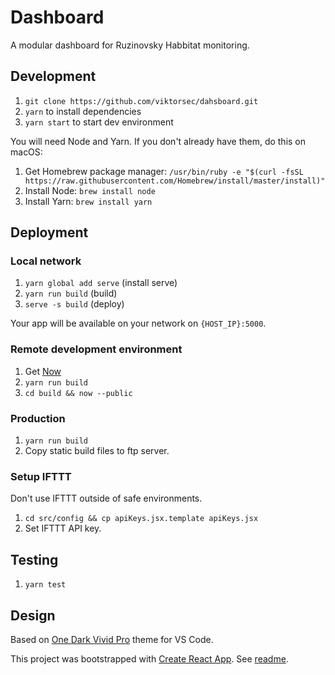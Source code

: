 # Dashboard

A modular dashboard for Ruzinovsky Habbitat monitoring.

## Development

1. `git clone https://github.com/viktorsec/dahsboard.git`
2. `yarn` to install dependencies
3. `yarn start` to start dev environment

You will need Node and Yarn. If you don't already have them, do this on macOS:

1. Get Homebrew package manager: `/usr/bin/ruby -e "$(curl -fsSL https://raw.githubusercontent.com/Homebrew/install/master/install)"`
2. Install Node: `brew install node`
3. Install Yarn: `brew install yarn`

## Deployment

### Local network

1. `yarn global add serve` (install serve)
2. `yarn run build` (build)
3. `serve -s build` (deploy)

Your app will be available on your network on `{HOST_IP}:5000`.

### Remote development environment

1. Get [Now](https://zeit.co/download)
2. `yarn run build`
3. `cd build && now --public`

### Production

1. `yarn run build`
2. Copy static build files to ftp server.

### Setup IFTTT

Don't use IFTTT outside of safe environments.

1. `cd src/config && cp apiKeys.jsx.template apiKeys.jsx`
2. Set IFTTT API key.

## Testing

1. `yarn test`

## Design

Based on [One Dark Vivid Pro](https://atom.io/themes/one-dark-pro-vivid-syntax) theme for VS Code.

This project was bootstrapped with [Create React App](https://github.com/facebookincubator/create-react-app). See [readme](https://github.com/facebookincubator/create-react-app/blob/master/packages/react-scripts/template/README.md).